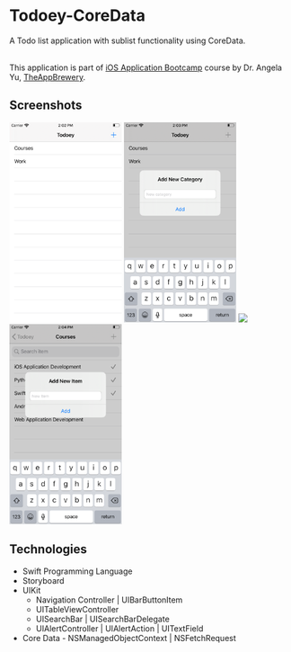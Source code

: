 #  Todoey-CoreData
A Todo list application with sublist functionality using CoreData.

<br>This application is part of <a href="https://www.udemy.com/course/ios-13-app-development-bootcamp/">iOS Application Bootcamp</a> course by Dr. Angela Yu, <a href="https://www.appbrewery.co">TheAppBrewery</a>.

## Screenshots
<img src="Screenshots/CategoryScene.png" width="200"> <img src="Screenshots/AddNewCategoryScene.png" width="200"> <img src="Screenshots/ItemScene.png" width="200"> <img src="Screenshots/AddNewItemScene.png" width="200">

## Technologies
- Swift Programming Language
- Storyboard
- UIKit 
    - Navigation Controller | UIBarButtonItem
    - UITableViewController
    - UISearchBar | UISearchBarDelegate
    - UIAlertController | UIAlertAction | UITextField 
- Core Data - NSManagedObjectContext | NSFetchRequest<NSFetchRequestResult>
